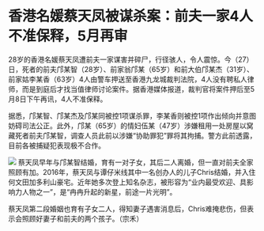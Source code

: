 # 香港名媛蔡天凤被谋杀案：前夫一家4人不准保释，5月再审

28岁的香港名媛蔡天凤遭前夫一家谋害并碎尸，行径骇人，令人震惊。今（27）日，死者的前夫邝某智（28岁）、前家翁邝某（65岁）和前大伯邝某杰（31岁）、前家姑李某香（63岁）4人由警车押送至香港九龙城裁判法院，4人没有聘私人律师，而是到庭后才找当值律师讨论案件。据香港媒体报道，裁判官将案件押后至5月8日下午再讯，4人不准保释。

据悉，邝某智、邝某杰及邝某同被控1项谋杀罪，李某香则被控1项作出倾向并意图妨碍司法公正。此外，邝某（65岁）的情妇伍某（47岁）涉嫌租用一处房屋以窝藏死者前夫邝某智，调查人员此前以涉嫌“协助罪犯”罪将其拘捕。警方此前透露，目前各被捕疑犯表现极不合作。

![](https://inews.gtimg.com/om_bt/OcDXc5x8g-4pShC9RhRtt1XB0KIToEFT_Yrl_E0S_wO0UAA/1000)
蔡天凤早年与邝某智结婚，育有一对子女，其后二人离婚，但一直对前夫全家照顾有加。2016年，蔡天凤与谭仔米线其中一名创办人的儿子Chris结婚，并入住何文田加多利山豪宅。近年她多次登上知名杂志，被形容为“业内最受欢迎、具影响力人物之一”，是“冉冉升起的新星，前途一片光明”。

蔡天凤第二段婚姻也育有子女二人，得知妻子遇害消息后，Chris难掩悲伤，但表示会照顾好妻子和前夫的两个孩子。（宗禾）

